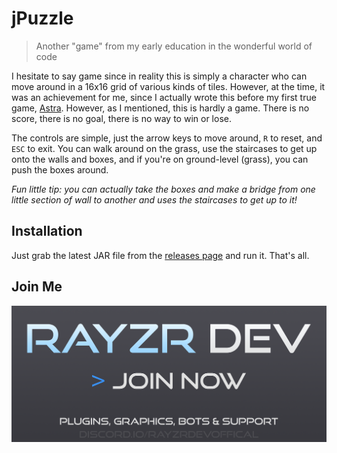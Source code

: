 # jPuzzle

> Another "game" from my early education in the wonderful world of code

I hesitate to say game since in reality this is simply a character who can move around in a 16x16 grid of various kinds of tiles. However, at the time, it was an achievement for me, since I actually wrote this before my first true game, [Astra](https://github.com/Rayzr522/Astra). However, as I mentioned, this is hardly a game. There is no score, there is no goal, there is no way to win or lose.

The controls are simple, just the arrow keys to move around, `R` to reset, and `ESC` to exit. You can walk around on the grass, use the staircases to get up onto the walls and boxes, and if you're on ground-level (grass), you can push the boxes around.

*Fun little tip: you can actually take the boxes and make a bridge from one little section of wall to another and uses the staircases to get up to it!*

## Installation

Just grab the latest JAR file from the [releases page](https://github.com/Rayzr522/jPuzzle/releases) and run it. That's all.

## Join Me

[![Discord Badge](https://github.com/Rayzr522/ProjectResources/raw/master/RayzrDev/badge-small.png)](https://discord.io/rayzrdevofficial)
